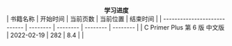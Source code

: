 <center><b>学习进度</b></center>
| 书籍名称                     | 开始时间 | 当前页数 | 当前位置 | 结束时间 |
| ---------------------------- | -------- | -------- | -------- | -------- |
| C Primer Plus 第 6 版 中文版 | 2022-02-19 | 282 | 8.4 | |

